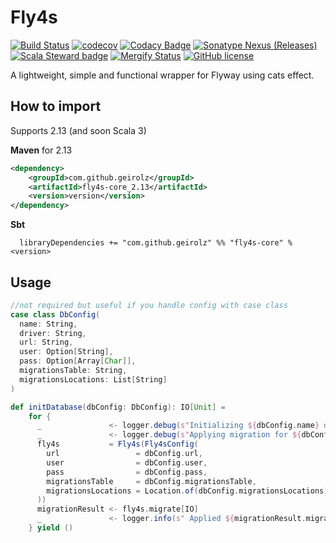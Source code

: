 # Fly4s
[![Build Status](https://github.com/geirolz/fly4s/actions/workflows/cicd.yml/badge.svg)](https://github.com/geirolz/fly4s/actions)
[![codecov](https://img.shields.io/codecov/c/github/geirolz/fly4s)](https://codecov.io/gh/geirolz/fly4s)
[![Codacy Badge](https://api.codacy.com/project/badge/Grade/db3274b55e0c4031803afb45f58d4413)](https://www.codacy.com/manual/david.geirola/fly4s?utm_source=github.com&amp;utm_medium=referral&amp;utm_content=geirolz/fly4s&amp;utm_campaign=Badge_Grade)
[![Sonatype Nexus (Releases)](https://img.shields.io/nexus/r/com.github.geirolz/fly4s-core_2.13?server=https%3A%2F%2Foss.sonatype.org)](https://mvnrepository.com/artifact/com.github.geirolz/fly4s-core)
[![Scala Steward badge](https://img.shields.io/badge/Scala_Steward-helping-blue.svg?style=flat&logo=data:image/png;base64,iVBORw0KGgoAAAANSUhEUgAAAA4AAAAQCAMAAAARSr4IAAAAVFBMVEUAAACHjojlOy5NWlrKzcYRKjGFjIbp293YycuLa3pYY2LSqql4f3pCUFTgSjNodYRmcXUsPD/NTTbjRS+2jomhgnzNc223cGvZS0HaSD0XLjbaSjElhIr+AAAAAXRSTlMAQObYZgAAAHlJREFUCNdNyosOwyAIhWHAQS1Vt7a77/3fcxxdmv0xwmckutAR1nkm4ggbyEcg/wWmlGLDAA3oL50xi6fk5ffZ3E2E3QfZDCcCN2YtbEWZt+Drc6u6rlqv7Uk0LdKqqr5rk2UCRXOk0vmQKGfc94nOJyQjouF9H/wCc9gECEYfONoAAAAASUVORK5CYII=)](https://scala-steward.org)
[![Mergify Status](https://img.shields.io/endpoint.svg?url=https://gh.mergify.io/badges/geirolz/fly4s&style=flat)](https://mergify.io)
[![GitHub license](https://img.shields.io/github/license/geirolz/fly4s)](https://github.com/geirolz/fly4s/blob/main/LICENSE)


A lightweight, simple and functional wrapper for Flyway using cats effect.

## How to import

Supports 2.13 (and soon Scala 3)

**Maven** for 2.13
```xml
<dependency>
    <groupId>com.github.geirolz</groupId>
    <artifactId>fly4s-core_2.13</artifactId>
    <version>version</version>
</dependency>
```

**Sbt**
```
  libraryDependencies += "com.github.geirolz" %% "fly4s-core" % <version>
```


## Usage
```scala
//not required but useful if you handle config with case class
case class DbConfig(
  name: String,
  driver: String,
  url: String,
  user: Option[String],
  pass: Option[Array[Char]],
  migrationsTable: String,
  migrationsLocations: List[String]
)

def initDatabase(dbConfig: DbConfig): IO[Unit] = 
    for {
      _               <- logger.debug(s"Initializing ${dbConfig.name} database")
      _               <- logger.debug(s"Applying migration for ${dbConfig.name}")
      fly4s           = Fly4s(Fly4sConfig(
        url                 = dbConfig.url,
        user                = dbConfig.user,
        pass                = dbConfig.pass,
        migrationsTable     = dbConfig.migrationsTable,
        migrationsLocations = Location.of(dbConfig.migrationsLocations)
      ))
      migrationResult <- fly4s.migrate[IO]
      _               <- logger.info(s" Applied ${migrationResult.migrationsExecuted} migrations to ${dbConfig.name} database")
    } yield ()
```